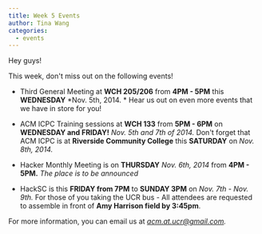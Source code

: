 ```yaml
---
title: Week 5 Events
author: Tina Wang
categories:
  - events
---
```


Hey guys!

This week, don't miss out on the following events!

* Third General Meeting at **WCH 205/206** from **4PM - 5PM** this **WEDNESDAY** *Nov. 5th, 2014. * Hear us out on even more events that we have in store for you!

* ACM ICPC Training sessions at **WCH 133** from **5PM - 6PM** on **WEDNESDAY and FRIDAY!** *Nov. 5th and 7th of 2014.* Don't forget that ACM ICPC is at **Riverside Community College** this **SATURDAY** on *Nov. 8th, 2014.*

* Hacker Monthly Meeting is on **THURSDAY**  *Nov. 6th, 2014* from **4PM - 5PM.** *The place is to be announced*

*  HackSC is this **FRIDAY from 7PM** to **SUNDAY 3PM** on *Nov. 7th - Nov. 9th.*
For those of you taking the UCR bus - All attendees are requested to assemble in front of **Amy Harrison field by 3:45pm**. 

For more information, you can email us at *acm.at.ucr@gmail.com.*

